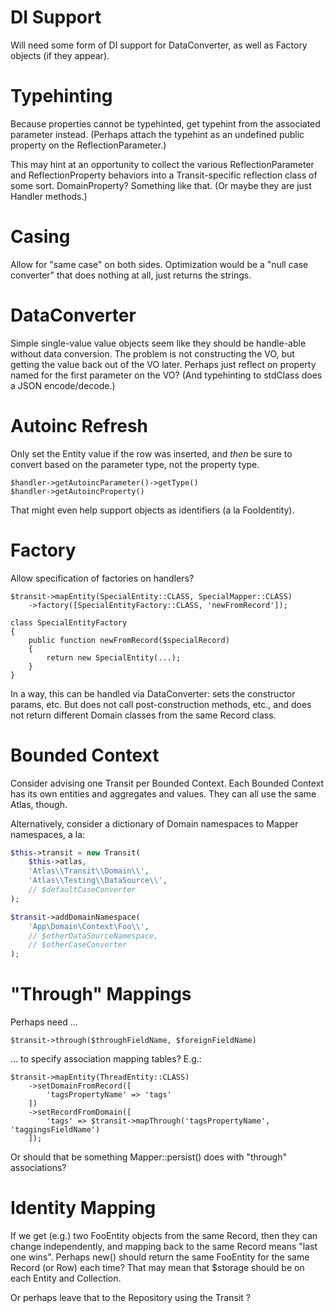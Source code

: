 # DI Support

Will need some form of DI support for DataConverter, as well as Factory objects
(if they appear).

# Typehinting

Because properties cannot be typehinted, get typehint from the associated
parameter instead. (Perhaps attach the typehint as an undefined public property
on the ReflectionParameter.)

This may hint at an opportunity to collect the various ReflectionParameter and
ReflectionProperty behaviors into a Transit-specific reflection class of some
sort. DomainProperty? Something like that. (Or maybe they are just Handler
methods.)

# Casing

Allow for "same case" on both sides. Optimization would be a "null case
converter" that does nothing at all, just returns the strings.

# DataConverter

Simple single-value value objects seem like they should be handle-able without
data conversion. The problem is not constructing the VO, but getting the value
back out of the VO later. Perhaps just reflect on property named for the first
parameter on the VO? (And typehinting to stdClass does a JSON encode/decode.)

# Autoinc Refresh

Only set the Entity value if the row was inserted, and *then* be sure to convert
based on the parameter type, not the property type.

    $handler->getAutoincParameter()->getType()
    $handler->getAutoincProperty()

That might even help support objects as identifiers (a la FooIdentity).

# Factory

Allow specification of factories on handlers?

```
$transit->mapEntity(SpecialEntity::CLASS, SpecialMapper::CLASS)
    ->factory([SpecialEntityFactory::CLASS, 'newFromRecord']);

class SpecialEntityFactory
{
    public function newFromRecord($specialRecord)
    {
        return new SpecialEntity(...);
    }
}
```

In a way, this can be handled via DataConverter: sets the constructor params,
etc. But does not call post-construction methods, etc., and does not return
different Domain classes from the same Record class.

# Bounded Context

Consider advising one Transit per Bounded Context. Each Bounded Context has its
own entities and aggregates and values. They can all use the same Atlas, though.

Alternatively, consider a dictionary of Domain namespaces to Mapper namespaces,
a la:

```php
$this->transit = new Transit(
    $this->atlas,
    'Atlas\\Transit\\Domain\\',
    'Atlas\\Testing\\DataSource\\',
    // $defaultCaseConverter
);

$transit->addDomainNamespace(
    'App\Domain\Context\Foo\\',
    // $otherDataSourceNamespace,
    // $otherCaseConverter
);
```

# "Through" Mappings

Perhaps need ...

    $transit->through($throughFieldName, $foreignFieldName)

... to specify association mapping tables? E.g.:

    $transit->mapEntity(ThreadEntity::CLASS)
        ->setDomainFromRecord([
            'tagsPropertyName' => 'tags'
        ])
        ->setRecordFromDomain([
            'tags' => $transit->mapThrough('tagsPropertyName', 'taggingsFieldName')
        ]);

Or should that be something Mapper::persist() does with "through" associations?

# Identity Mapping

If we get (e.g.) two FooEntity objects from the same Record, then they can change
independently, and mapping back to the same Record means "last one wins".
Perhaps new() should return the same FooEntity for the same Record (or Row) each time?
That may mean that $storage should be on each Entity and Collection.

Or perhaps leave that to the Repository using the Transit ?
